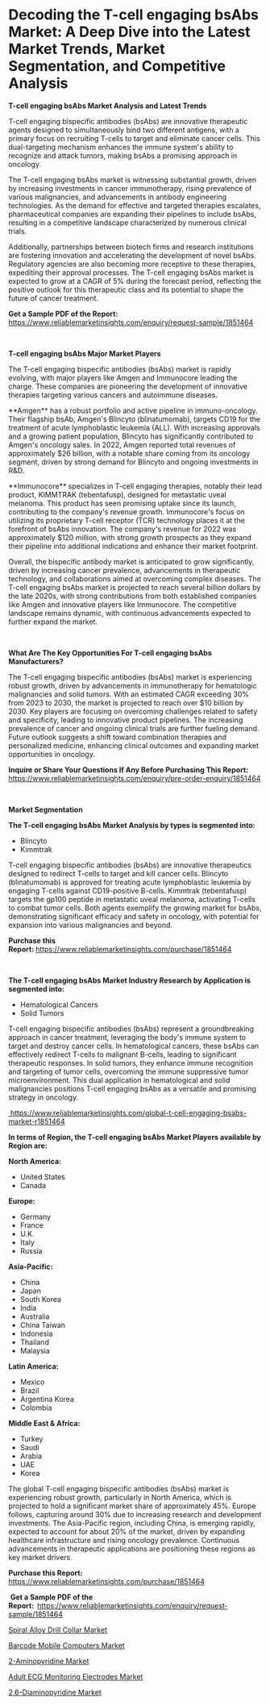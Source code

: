 <p><h1>Decoding the T-cell engaging bsAbs Market: A Deep Dive into the Latest Market Trends, Market Segmentation, and Competitive Analysis</h1></p><p><strong>T-cell engaging bsAbs Market Analysis and Latest Trends</strong></p>
<p><p>T-cell engaging bispecific antibodies (bsAbs) are innovative therapeutic agents designed to simultaneously bind two different antigens, with a primary focus on recruiting T-cells to target and eliminate cancer cells. This dual-targeting mechanism enhances the immune system's ability to recognize and attack tumors, making bsAbs a promising approach in oncology.</p><p>The T-cell engaging bsAbs market is witnessing substantial growth, driven by increasing investments in cancer immunotherapy, rising prevalence of various malignancies, and advancements in antibody engineering technologies. As the demand for effective and targeted therapies escalates, pharmaceutical companies are expanding their pipelines to include bsAbs, resulting in a competitive landscape characterized by numerous clinical trials.</p><p>Additionally, partnerships between biotech firms and research institutions are fostering innovation and accelerating the development of novel bsAbs. Regulatory agencies are also becoming more receptive to these therapies, expediting their approval processes. The T-cell engaging bsAbs market is expected to grow at a CAGR of 5% during the forecast period, reflecting the positive outlook for this therapeutic class and its potential to shape the future of cancer treatment.</p></p>
<p><strong>Get a Sample PDF of the Report:&nbsp;</strong> <a href="https://www.reliablemarketinsights.com/enquiry/request-sample/1851464?utm_campaign=2013&utm_medium=2&utm_source=Github&utm_content=ia&utm_term=07012025&utm_id=t-cell-engaging-bsabs">https://www.reliablemarketinsights.com/enquiry/request-sample/1851464</a></p>
<p>&nbsp;</p>
<p><strong>T-cell engaging bsAbs Major Market Players</strong></p>
<p><p>The T-cell engaging bispecific antibodies (bsAbs) market is rapidly evolving, with major players like Amgen and Immunocore leading the charge. These companies are pioneering the development of innovative therapies targeting various cancers and autoimmune diseases.</p><p>**Amgen** has a robust portfolio and active pipeline in immuno-oncology. Their flagship bsAb, Amgen's Blincyto (blinatumomab), targets CD19 for the treatment of acute lymphoblastic leukemia (ALL). With increasing approvals and a growing patient population, Blincyto has significantly contributed to Amgen's oncology sales. In 2022, Amgen reported total revenues of approximately $26 billion, with a notable share coming from its oncology segment, driven by strong demand for Blincyto and ongoing investments in R&D.</p><p>**Immunocore** specializes in T-cell engaging therapies, notably their lead product, KIMMTRAK (tebentafusp), designed for metastatic uveal melanoma. This product has seen promising uptake since its launch, contributing to the company's revenue growth. Immunocore's focus on utilizing its proprietary T-cell receptor (TCR) technology places it at the forefront of bsAbs innovation. The company's revenue for 2022 was approximately $120 million, with strong growth prospects as they expand their pipeline into additional indications and enhance their market footprint.</p><p>Overall, the bispecific antibody market is anticipated to grow significantly, driven by increasing cancer prevalence, advancements in therapeutic technology, and collaborations aimed at overcoming complex diseases. The T-cell engaging bsAbs market is projected to reach several billion dollars by the late 2020s, with strong contributions from both established companies like Amgen and innovative players like Immunocore. The competitive landscape remains dynamic, with continuous advancements expected to further expand the market.</p></p>
<p>&nbsp;</p>
<p><strong>What Are The Key Opportunities For T-cell engaging bsAbs Manufacturers?</strong></p>
<p><p>The T-cell engaging bispecific antibodies (bsAbs) market is experiencing robust growth, driven by advancements in immunotherapy for hematologic malignancies and solid tumors. With an estimated CAGR exceeding 30% from 2023 to 2030, the market is projected to reach over $10 billion by 2030. Key players are focusing on overcoming challenges related to safety and specificity, leading to innovative product pipelines. The increasing prevalence of cancer and ongoing clinical trials are further fueling demand. Future outlook suggests a shift toward combination therapies and personalized medicine, enhancing clinical outcomes and expanding market opportunities in oncology.</p></p>
<p><strong>Inquire or Share Your Questions If Any Before Purchasing This Report:</strong> <a href="https://www.reliablemarketinsights.com/enquiry/pre-order-enquiry/1851464?utm_campaign=2013&utm_medium=2&utm_source=Github&utm_content=ia&utm_term=07012025&utm_id=t-cell-engaging-bsabs">https://www.reliablemarketinsights.com/enquiry/pre-order-enquiry/1851464</a></p>
<p>&nbsp;</p>
<p><strong>Market Segmentation</strong></p>
<p><strong>The T-cell engaging bsAbs Market Analysis by types is segmented into:</strong></p>
<p><ul><li>Blincyto</li><li>Kimmtrak</li></ul></p>
<p><p>T-cell engaging bispecific antibodies (bsAbs) are innovative therapeutics designed to redirect T-cells to target and kill cancer cells. Blincyto (blinatumomab) is approved for treating acute lymphoblastic leukemia by engaging T-cells against CD19-positive B-cells. Kimmtrak (tebentafusp) targets the gp100 peptide in metastatic uveal melanoma, activating T-cells to combat tumor cells. Both agents exemplify the growing market for bsAbs, demonstrating significant efficacy and safety in oncology, with potential for expansion into various malignancies and beyond.</p></p>
<p><strong>Purchase this Report:&nbsp;</strong><a href="https://www.reliablemarketinsights.com/purchase/1851464?utm_campaign=2013&utm_medium=2&utm_source=Github&utm_content=ia&utm_term=07012025&utm_id=t-cell-engaging-bsabs">https://www.reliablemarketinsights.com/purchase/1851464</a></p>
<p>&nbsp;</p>
<p><strong>The T-cell engaging bsAbs Market Industry Research by Application is segmented into:</strong></p>
<p><ul><li>Hematological Cancers</li><li>Solid Tumors</li></ul></p>
<p><p>T-cell engaging bispecific antibodies (bsAbs) represent a groundbreaking approach in cancer treatment, leveraging the body's immune system to target and destroy cancer cells. In hematological cancers, these bsAbs can effectively redirect T-cells to malignant B-cells, leading to significant therapeutic responses. In solid tumors, they enhance immune recognition and targeting of tumor cells, overcoming the immune suppressive tumor microenvironment. This dual application in hematological and solid malignancies positions T-cell engaging bsAbs as a versatile and promising strategy in oncology.</p></p>
<p><a href="https://www.reliablemarketinsights.com/global-t-cell-engaging-bsabs-market-r1851464?utm_campaign=2013&utm_medium=2&utm_source=Github&utm_content=ia&utm_term=07012025&utm_id=t-cell-engaging-bsabs">&nbsp;https://www.reliablemarketinsights.com/global-t-cell-engaging-bsabs-market-r1851464</a></p>
<p><strong>In terms of Region, the T-cell engaging bsAbs Market Players available by Region are:</strong></p>
<p>
    <p> <strong> North America: </strong>
        <ul>
            <li>United States</li>
            <li>Canada</li>
        </ul>
        </p> 
    <p> <strong> Europe: </strong>
        <ul>
            <li>Germany</li>
            <li>France</li>
            <li>U.K.</li>
            <li>Italy</li>
            <li>Russia</li>
        </ul>
        </p> 
    <p> <strong> Asia-Pacific: </strong>
        <ul>
            <li>China</li>
            <li>Japan</li>
            <li>South Korea</li>
            <li>India</li>
            <li>Australia</li>
            <li>China Taiwan</li>
            <li>Indonesia</li>
            <li>Thailand</li>
            <li>Malaysia</li>
        </ul>
        </p> 
    <p> <strong> Latin America: </strong>
        <ul>
            <li>Mexico</li>
            <li>Brazil</li>
            <li>Argentina Korea</li>
            <li>Colombia</li>
        </ul>
        </p> 
    <p> <strong> Middle East & Africa: </strong>
        <ul>
            <li>Turkey</li>
            <li>Saudi</li>
            <li>Arabia</li>
            <li>UAE</li>
            <li>Korea</li>
        </ul>
    </p>
    </p>
<p><p>The global T-cell engaging bispecific antibodies (bsAbs) market is experiencing robust growth, particularly in North America, which is projected to hold a significant market share of approximately 45%. Europe follows, capturing around 30% due to increasing research and development investments. The Asia-Pacific region, including China, is emerging rapidly, expected to account for about 20% of the market, driven by expanding healthcare infrastructure and rising oncology prevalence. Continuous advancements in therapeutic applications are positioning these regions as key market drivers.</p></p>
<p><strong>Purchase this Report: </strong><a href="https://www.reliablemarketinsights.com/purchase/1851464?utm_campaign=2013&utm_medium=2&utm_source=Github&utm_content=ia&utm_term=07012025&utm_id=t-cell-engaging-bsabs">https://www.reliablemarketinsights.com/purchase/1851464</a></p>
<p>&nbsp;<strong>Get a Sample PDF of the Report:&nbsp;&nbsp;</strong><a href="https://www.reliablemarketinsights.com/enquiry/request-sample/1851464?utm_campaign=2013&utm_medium=2&utm_source=Github&utm_content=ia&utm_term=07012025&utm_id=t-cell-engaging-bsabs">https://www.reliablemarketinsights.com/enquiry/request-sample/1851464</a></p>
<p><strong></strong></p>
<p><p><a href="https://www.linkedin.com/pulse/projecting-spiral-alloy-drill-collar-markets-future-thorough-mtfqc?utm_campaign=2013&utm_medium=2&utm_source=Github&utm_content=ia&utm_term=07012025&utm_id=t-cell-engaging-bsabs">Spiral Alloy Drill Collar Market</a></p><p><a href="https://www.linkedin.com/pulse/growth-trajectory-barcode-mobile-computers-market-2025-2032-fojxe?utm_campaign=2013&utm_medium=2&utm_source=Github&utm_content=ia&utm_term=07012025&utm_id=t-cell-engaging-bsabs">Barcode Mobile Computers Market</a></p><p><a href="https://www.linkedin.com/pulse/projected-growth-2-aminopyridine-market-from-2025-2032-105-h1wgc?utm_campaign=2013&utm_medium=2&utm_source=Github&utm_content=ia&utm_term=07012025&utm_id=t-cell-engaging-bsabs">2-Aminopyridine Market</a></p><p><a href="https://github.com/MarciaRunte/Market-Research-Report-List-1/blob/main/adult-ecg-monitoring-electrodes-market.md?utm_campaign=2013&utm_medium=2&utm_source=Github&utm_content=ia&utm_term=07012025&utm_id=t-cell-engaging-bsabs">Adult ECG Monitoring Electrodes Market</a></p><p><a href="https://www.linkedin.com/pulse/latest-developments-26-diaminopyridine-industry-market-size-7q3qc?utm_campaign=2013&utm_medium=2&utm_source=Github&utm_content=ia&utm_term=07012025&utm_id=t-cell-engaging-bsabs">2,6-Diaminopyridine Market</a></p></p>